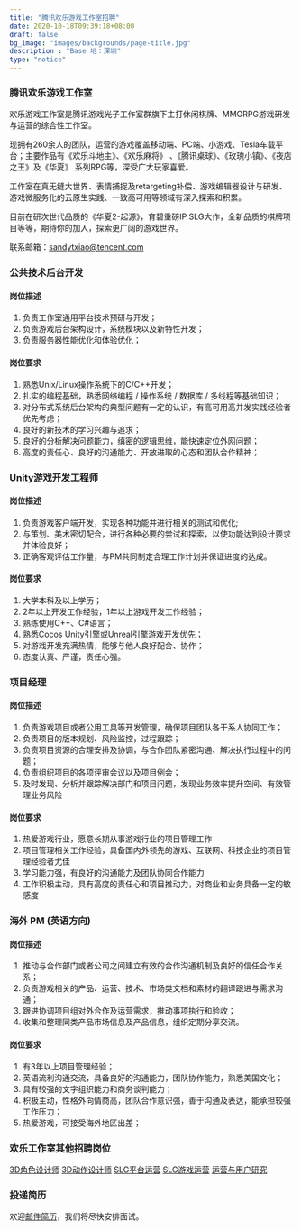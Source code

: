 ```yaml
---
title: "腾讯欢乐游戏工作室招聘"
date: 2020-10-18T09:39:18+08:00
draft: false
bg_image: "images/backgrounds/page-title.jpg"
description : "Base 地：深圳"
type: "notice"
---
```


### 腾讯欢乐游戏工作室
  
欢乐游戏工作室是腾讯游戏光子工作室群旗下主打休闲棋牌、MMORPG游戏研发与运营的综合性工作室。

现拥有260余人的团队，运营的游戏覆盖移动端、PC端、小游戏、Tesla车载平台；主要作品有《欢乐斗地主》、《欢乐麻将》 、《腾讯桌球》、《玫瑰小镇》、《夜店之王》及《华夏》 系列RPG等，深受广大玩家喜爱。

工作室在真无缝大世界、表情捕捉及retargeting补偿、游戏编辑器设计与研发、游戏微服务化的云原生实践、一致高可用等领域有深入探索和积累。

目前在研次世代品质的《华夏2-起源》，育碧重磅IP SLG大作，全新品质的棋牌项目等等，期待你的加入，探索更广阔的游戏世界。

联系邮箱：sandytxiao@tencent.com
  
### 公共技术后台开发

#### 岗位描述

1. 负责工作室通用平台技术预研与开发；
2. 负责游戏后台架构设计，系统模块以及新特性开发；
3. 负责服务器性能优化和体验优化；

#### 岗位要求    

1. 熟悉Unix/Linux操作系统下的C/C++开发；
2. 扎实的编程基础，熟悉网络编程 / 操作系统 / 数据库 / 多线程等基础知识；
3. 对分布式系统后台架构的典型问题有一定的认识，有高可用高并发实践经验者优先考虑；
4. 良好的新技术的学习兴趣与追求；
5. 良好的分析解决问题能力，缜密的逻辑思维，能快速定位外网问题；
6. 高度的责任心、良好的沟通能力、开放进取的心态和团队合作精神； 

### Unity游戏开发工程师

#### 岗位描述

1. 负责游戏客户端开发，实现各种功能并进行相关的测试和优化;
2. 与策划、美术密切配合，进行各种必要的尝试和探索，以使功能达到设计要求并体验良好；
3. 正确客观评估工作量，与PM共同制定合理工作计划并保证进度的达成。

#### 岗位要求    

1. 大学本科及以上学历；
2. 2年以上开发工作经验，1年以上游戏开发工作经验；
3. 熟练使用C++、C#语言；
4. 熟悉Cocos Unity引擎或Unreal引擎游戏开发优先；
5. 对游戏开发充满热情，能够与他人良好配合、协作；
6. 态度认真、严谨，责任心强。

### 项目经理

#### 岗位描述

1. 负责游戏项目或者公用工具等开发管理，确保项目团队各干系人协同工作；
2. 负责项目的版本规划、风险监控，过程跟踪；
3. 负责项目资源的合理安排及协调，与合作团队紧密沟通、解决执行过程中的问题；
4. 负责组织项目的各项评审会议以及项目例会；
5. 及时发现、分析并跟踪解决部门和项目问题，发现业务效率提升空间、有效管理业务风险

#### 岗位要求    

1. 热爱游戏行业，愿意长期从事游戏行业的项目管理工作
2. 项目管理相关工作经验，具备国内外领先的游戏、互联网、科技企业的项目管理经验者尤佳
3. 学习能力强，有良好的沟通能力及团队协同合作能力
4. 工作积极主动，具有高度的责任心和项目推动力，对商业和业务具备一定的敏感度

### 海外 PM (英语方向)

#### 岗位描述

1. 推动与合作部门或者公司之间建立有效的合作沟通机制及良好的信任合作关系； 
2. 负责游戏相关的产品、运营、技术、市场类文档和素材的翻译跟进与需求沟通； 
3. 跟进协调项目组对外合作及运营需求，推动事项执行和验收； 
4. 收集和整理同类产品市场信息及产品信息，组织定期分享交流。

#### 岗位要求    

1. 有3年以上项目管理经验； 
2. 英语流利沟通交流，具备良好的沟通能力，团队协作能力，熟悉美国文化； 
3. 具有较强的文字组织能力和商务谈判能力； 
4. 积极主动，性格外向情商高，团队合作意识强，善于沟通及表达，能承担较强工作压力； 
5. 热爱游戏，可接受海外地区出差；

### 欢乐工作室其他招聘岗位

[3D角色设计师](https://careers.tencent.com/jobdesc.html?postId=1293816820913938432)
[3D动作设计师](https://careers.tencent.com/jobdesc.html?postId=1267699514735599616)
[SLG平台运营](https://careers.tencent.com/jobdesc.html?postId=1301489409215963136)
[SLG游戏运营](https://careers.tencent.com/jobdesc.html?postId=1301489409765416960)
[运营与用户研究](https://careers.tencent.com/jobdesc.html?postId=1298867945715277824)

### 投递简历
  
欢迎[邮件简历](mailto:sandytxiao@tencent.com)，我们将尽快安排面试。

